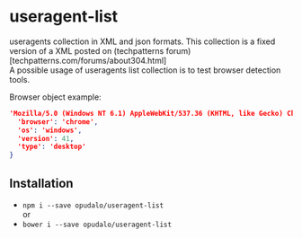 # useragent-list

useragents collection in XML and json formats.
This collection is a fixed version of a XML posted on (techpatterns forum)[techpatterns.com/forums/about304.html]  
A possible usage of useragents list collection is to test browser detection tools.  

Browser object example:  

```json
'Mozilla/5.0 (Windows NT 6.1) AppleWebKit/537.36 (KHTML, like Gecko) Chrome/41.0.2228.0 Safari/537.36': {
  'browser': 'chrome',
  'os': 'windows',
  'version': 41,
  'type': 'desktop'
}
```

## Installation

- `npm i --save opudalo/useragent-list`  
or  
- `bower i --save opudalo/useragent-list`
